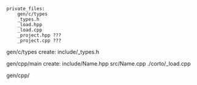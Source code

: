 
```
private_files:
    gen/c/types
    _types.h
    _load.hpp
    _load.cpp
    _project.hpp ???
    _project.cpp ???

```

gen/c/types
  create:
    include/_types.h

gen/cpp/main
  create:
    include/Name.hpp
    src/Name.cpp
    ./corto/_load.cpp

gen/cpp/